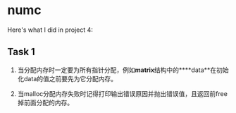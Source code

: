 # numc

Here's what I did in project 4:

## Task 1

1. 当分配内存时一定要为所有指针分配，例如**matrix**结构中的**\**data**在初始化data的值之前要先为它分配内存。

2. 当malloc分配内存失败时记得打印输出错误原因并抛出错误值，且返回前free掉前面分配的内存。

   